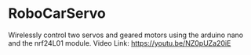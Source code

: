 # RoboCarServo
Wirelessly control two servos and geared motors using the arduino nano and the nrf24L01 module.
Video Link: https://youtu.be/NZ0pUZa20iE
